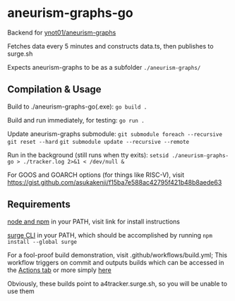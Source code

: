 # aneurism-graphs-go

Backend for [ynot01/aneurism-graphs](https://github.com/ynot01/aneurism-graphs)

Fetches data every 5 minutes and constructs data.ts, then publishes to surge.sh

Expects aneurism-graphs to be as a subfolder `./aneurism-graphs/`

## Compilation & Usage

Build to ./aneurism-graphs-go(.exe): `go build .`

Build and run immediately, for testing: `go run .`

Update aneurism-graphs submodule: `git submodule foreach --recursive git reset --hard` `git submodule update --recursive --remote`

Run in the background (still runs when tty exits): `setsid ./aneurism-graphs-go > ./tracker.log 2>&1 < /dev/null &`

For GOOS and GOARCH options (for things like RISC-V), visit https://gist.github.com/asukakenji/f15ba7e588ac42795f421b48b8aede63

## Requirements

[node and npm](https://nodejs.org/en/download) in your PATH, visit link for install instructions

[surge CLI](https://surge.sh/) in your PATH, which should be accomplished by running `npm install --global surge`

For a fool-proof build demonstration, visit .github/workflows/build.yml; This workflow triggers on commit and outputs builds which can be accessed in the [Actions tab](https://github.com/ynot01/aneurism-graphs-go/actions/workflows/build.yml) or more simply [here](https://nightly.link/ynot01/aneurism-graphs-go/workflows/build/main)

Obviously, these builds point to a4tracker.surge.sh, so you will be unable to use them
